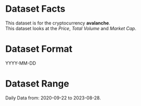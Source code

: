 # Dataset Facts

This dataset is for the cryptocurrency **avalanche**.    
This dataset looks at the _Price_, _Total Volume_ and _Market Cap_.      

# Dataset Format  

YYYY-MM-DD    

# Dataset Range    

Daily Data from: 2020-09-22 to 2023-08-28.    
 
 